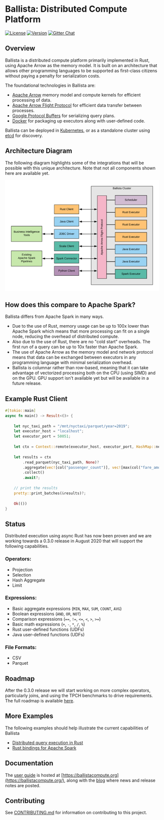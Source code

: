 # Ballista: Distributed Compute Platform

[![License](https://img.shields.io/badge/License-Apache%202.0-blue.svg)](https://opensource.org/licenses/Apache-2.0)
[![Version](https://img.shields.io/crates/v/ballista.svg)](https://crates.io/crates/ballista)
[![Gitter Chat](https://badges.gitter.im/ballista-rs/community.svg)](https://gitter.im/ballista-rs/community?utm_source=badge&utm_medium=badge&utm_campaign=pr-badge&utm_content=badge)

## Overview

Ballista is a distributed compute platform primarily implemented in Rust, using Apache Arrow as the memory model. It is 
built on an architecture that allows other programming languages to be supported as first-class citizens without paying
a penalty for serialization costs.

The foundational technologies in Ballista are:

- [Apache Arrow](https://arrow.apache.org/) memory model and compute kernels for efficient processing of data.
- [Apache Arrow Flight Protocol](https://arrow.apache.org/blog/2019/10/13/introducing-arrow-flight/) for efficient data transfer between processes.
- [Google Protocol Buffers](https://developers.google.com/protocol-buffers) for serializing query plans.
- [Docker](https://www.docker.com/) for packaging up executors along with user-defined code.

Ballista can be deployed in [Kubernetes](https://kubernetes.io/), or as a standalone cluster using [etcd](https://etcd.io/) for discovery.

## Architecture Diagram

The following diagram highlights some of the integrations that will be possible with this unique architecture. Note 
that not all components shown here are available yet.

![Ballista Architecture Diagram](docs/ballista-architecture.png)

## How does this compare to Apache Spark?

Ballista differs from Apache Spark in many ways.

- Due to the use of Rust, memory usage can be up to 100x lower than Apache Spark which means that more processing can 
fit on a single node, reducing the overhead of distributed compute.
- Also due to the use of Rust, there are no "cold start" overheads. The first run of a query can be up to 10x faster 
than Apache Spark.
- The use of Apache Arrow as the memory model and network protocol means that data can be exchanged between executors in
any programming language with minimal serialization overhead.
- Ballista is columnar rather than row-based, meaning that it can take advantage of vectorized processing both on the
CPU (using SIMD) and on the GPU. GPU support isn't available yet but will be available in a future release.

## Example Rust Client

```rust
#[tokio::main]
async fn main() -> Result<()> {

    let nyc_taxi_path = "/mnt/nyctaxi/parquet/year=2019";
    let executor_host = "localhost";
    let executor_port = 50051;

    let ctx = Context::remote(executor_host, executor_port, HashMap::new());

    let results = ctx
        .read_parquet(nyc_taxi_path, None)?
        .aggregate(vec![col("passenger_count")], vec![max(col("fare_amount"))])?
        .collect()
        .await?;

    // print the results
    pretty::print_batches(&results)?;

    Ok(())
}
```

## Status

Distributed execution using async Rust has now been proven and we are working towards a 0.3.0 release in August 2020 
that will support the following capabilities.

### Operators:

- Projection
- Selection
- Hash Aggregate
- Limit

### Expressions:

- Basic aggregate expressions (`MIN`, `MAX`, `SUM`, `COUNT`, `AVG`)
- Boolean expressions (`AND`, `OR`, `NOT`)
- Comparison expressions (`==`, `!=`, `<=`, `<`, `>`, `>=`)
- Basic math expressions (`+`, `-`, `*`, `/`, `%`)
- Rust user-defined functions (UDFs)
- Java user-defined functions (UDFs)

### File Formats:

- CSV
- Parquet

## Roadmap

After the 0.3.0 release we will start working on more complex operators, particularly joins, and using the TPCH
benchmarks to drive requirements. The full roadmap is available [here](https://github.com/ballista-compute/ballista/milestones?direction=asc&sort=title&state=open).

## More Examples

The following examples should help illustrate the current capabilities of Ballista

- [Distributed query execution in Rust](https://github.com/ballista-compute/ballista/tree/main/rust/examples/distributed-query)
- [Rust bindings for Apache Spark](https://github.com/ballista-compute/ballista/tree/main/rust/examples/apache-spark-rust-bindings)

## Documentation

The [user guide](https://ballistacompute.org/docs/) is hosted at [https://ballistacompute.org](https://ballistacompute.org/), along with the [blog](https://ballistacompute.org/) where 
news and release notes are posted.
## Contributing

See [CONTRIBUTING.md](CONTRIBUTING.md) for information on contributing to this project.






